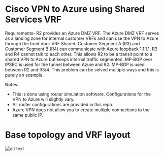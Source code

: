 # Cisco VPN to Azure using Shared Services VRF
Requirements- R2 provides an Azure DMZ VRF. The Azure DMZ VRF serves as a landing zone for internal customer VRFs and can use the VPN to Azure through the front door VRF Shared. Customer Segment A (R3) and Customer Segment B (R4) can communicate with Azure loopback 1.1.1.1. R3 and R4 cannot talk to each other.
This allows R2 to be a transit point to a shared VPN to Azure but keeps internal traffic segmented. MP-BGP over IPSEC is used for the tunnel between Azure and R2. MP-BGP is used between R2 and R3/4. This problem can be solved multiple ways and this is purely an example.

Notes:
- This is done using router simulation software. Configurations for the VPN to Azure will slightly vary.
- All router configurations are provided in this repo.
- Azure VPN does not allow you to create multiple connections to the same public IP.

# Base topology and VRF layout
![alt text](https://github.com/jwrightazure/lab/blob/master/Cisco-VPN-Azure-Shared-Services/shared-services-topo.PNG)

